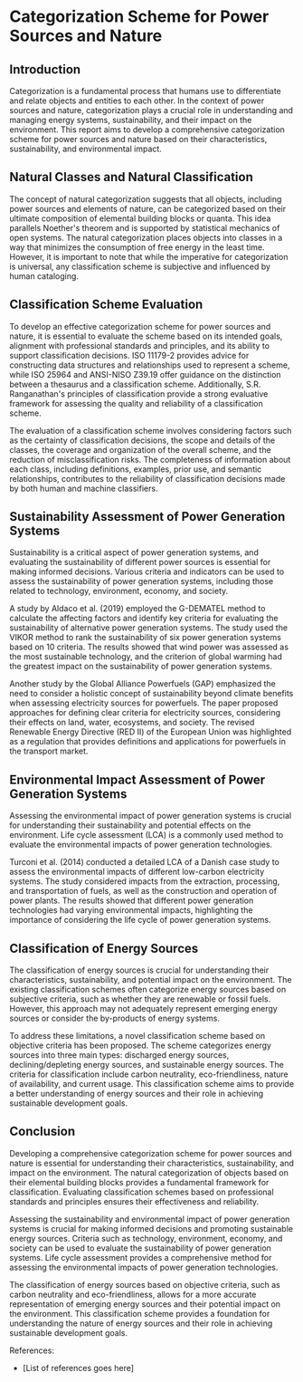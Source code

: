# Categorization Scheme for Power Sources and Nature

## Introduction

Categorization is a fundamental process that humans use to differentiate and relate objects and entities to each other. In the context of power sources and nature, categorization plays a crucial role in understanding and managing energy systems, sustainability, and their impact on the environment. This report aims to develop a comprehensive categorization scheme for power sources and nature based on their characteristics, sustainability, and environmental impact.

## Natural Classes and Natural Classification

The concept of natural categorization suggests that all objects, including power sources and elements of nature, can be categorized based on their ultimate composition of elemental building blocks or quanta. This idea parallels Noether's theorem and is supported by statistical mechanics of open systems. The natural categorization places objects into classes in a way that minimizes the consumption of free energy in the least time. However, it is important to note that while the imperative for categorization is universal, any classification scheme is subjective and influenced by human cataloging.

## Classification Scheme Evaluation

To develop an effective categorization scheme for power sources and nature, it is essential to evaluate the scheme based on its intended goals, alignment with professional standards and principles, and its ability to support classification decisions. ISO 11179-2 provides advice for constructing data structures and relationships used to represent a scheme, while ISO 25964 and ANSI-NISO Z39.19 offer guidance on the distinction between a thesaurus and a classification scheme. Additionally, S.R. Ranganathan's principles of classification provide a strong evaluative framework for assessing the quality and reliability of a classification scheme.

The evaluation of a classification scheme involves considering factors such as the certainty of classification decisions, the scope and details of the classes, the coverage and organization of the overall scheme, and the reduction of misclassification risks. The completeness of information about each class, including definitions, examples, prior use, and semantic relationships, contributes to the reliability of classification decisions made by both human and machine classifiers.

## Sustainability Assessment of Power Generation Systems

Sustainability is a critical aspect of power generation systems, and evaluating the sustainability of different power sources is essential for making informed decisions. Various criteria and indicators can be used to assess the sustainability of power generation systems, including those related to technology, environment, economy, and society.

A study by Aldaco et al. (2019) employed the G-DEMATEL method to calculate the affecting factors and identify key criteria for evaluating the sustainability of alternative power generation systems. The study used the VIKOR method to rank the sustainability of six power generation systems based on 10 criteria. The results showed that wind power was assessed as the most sustainable technology, and the criterion of global warming had the greatest impact on the sustainability of power generation systems.

Another study by the Global Alliance Powerfuels (GAP) emphasized the need to consider a holistic concept of sustainability beyond climate benefits when assessing electricity sources for powerfuels. The paper proposed approaches for defining clear criteria for electricity sources, considering their effects on land, water, ecosystems, and society. The revised Renewable Energy Directive (RED II) of the European Union was highlighted as a regulation that provides definitions and applications for powerfuels in the transport market.

## Environmental Impact Assessment of Power Generation Systems

Assessing the environmental impact of power generation systems is crucial for understanding their sustainability and potential effects on the environment. Life cycle assessment (LCA) is a commonly used method to evaluate the environmental impacts of power generation technologies.

Turconi et al. (2014) conducted a detailed LCA of a Danish case study to assess the environmental impacts of different low-carbon electricity systems. The study considered impacts from the extraction, processing, and transportation of fuels, as well as the construction and operation of power plants. The results showed that different power generation technologies had varying environmental impacts, highlighting the importance of considering the life cycle of power generation systems.

## Classification of Energy Sources

The classification of energy sources is crucial for understanding their characteristics, sustainability, and potential impact on the environment. The existing classification schemes often categorize energy sources based on subjective criteria, such as whether they are renewable or fossil fuels. However, this approach may not adequately represent emerging energy sources or consider the by-products of energy systems.

To address these limitations, a novel classification scheme based on objective criteria has been proposed. The scheme categorizes energy sources into three main types: discharged energy sources, declining/depleting energy sources, and sustainable energy sources. The criteria for classification include carbon neutrality, eco-friendliness, nature of availability, and current usage. This classification scheme aims to provide a better understanding of energy sources and their role in achieving sustainable development goals.

## Conclusion

Developing a comprehensive categorization scheme for power sources and nature is essential for understanding their characteristics, sustainability, and impact on the environment. The natural categorization of objects based on their elemental building blocks provides a fundamental framework for classification. Evaluating classification schemes based on professional standards and principles ensures their effectiveness and reliability.

Assessing the sustainability and environmental impact of power generation systems is crucial for making informed decisions and promoting sustainable energy sources. Criteria such as technology, environment, economy, and society can be used to evaluate the sustainability of power generation systems. Life cycle assessment provides a comprehensive method for assessing the environmental impacts of power generation technologies.

The classification of energy sources based on objective criteria, such as carbon neutrality and eco-friendliness, allows for a more accurate representation of emerging energy sources and their potential impact on the environment. This classification scheme provides a foundation for understanding the nature of energy sources and their role in achieving sustainable development goals.

References:

- [List of references goes here]